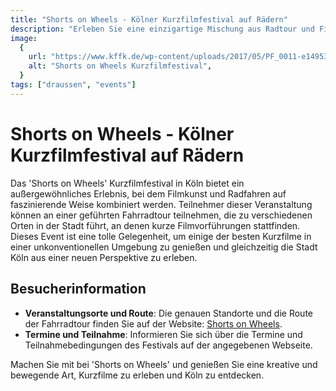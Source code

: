 ```yaml
---
title: "Shorts on Wheels - Kölner Kurzfilmfestival auf Rädern"
description: "Erleben Sie eine einzigartige Mischung aus Radtour und Filmvorführung mit 'Shorts on Wheels', dem mobilen Kurzfilmfestival in Köln"
image:
  {
    url: "https://www.kffk.de/wp-content/uploads/2017/05/PF_0011-e1495356258792.jpg",
    alt: "Shorts on Wheels Kurzfilmfestival",
  }
tags: ["draussen", "events"]
---
```


# Shorts on Wheels - Kölner Kurzfilmfestival auf Rädern

Das 'Shorts on Wheels' Kurzfilmfestival in Köln bietet ein außergewöhnliches Erlebnis, bei dem Filmkunst und Radfahren auf faszinierende Weise kombiniert werden. Teilnehmer dieser Veranstaltung können an einer geführten Fahrradtour teilnehmen, die zu verschiedenen Orten in der Stadt führt, an denen kurze Filmvorführungen stattfinden. Dieses Event ist eine tolle Gelegenheit, um einige der besten Kurzfilme in einer unkonventionellen Umgebung zu genießen und gleichzeitig die Stadt Köln aus einer neuen Perspektive zu erleben.

## Besucherinformation

- **Veranstaltungsorte und Route**: Die genauen Standorte und die Route der Fahrradtour finden Sie auf der Website: [Shorts on Wheels](https://www.kffk.de/shorts-on-wheels/).
- **Termine und Teilnahme**: Informieren Sie sich über die Termine und Teilnahmebedingungen des Festivals auf der angegebenen Webseite.

Machen Sie mit bei 'Shorts on Wheels' und genießen Sie eine kreative und bewegende Art, Kurzfilme zu erleben und Köln zu entdecken.
